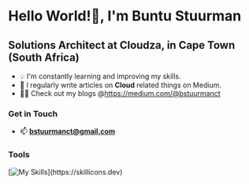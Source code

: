 # Hello World!👋, I'm Buntu Stuurman
## Solutions Architect at Cloudza, in Cape Town (South Africa)

- 💡 I'm constantly learning and improving my skills.
- 📝 I regularly write articles on **Cloud** related things on Medium.
- 👨‍💻 Check out my blogs @https://medium.com/@bstuurmanct

### Get in Touch
- 📫 **bstuurmanct@gmail.com**

### Tools
[![My Skills](https://skillicons.dev/icons?i=aws,azure,py,java,linux,git,gitlab,)](https://skillicons.dev)

<!---
buntu-s/buntu-s is a ✨ special ✨ repository because its `README.md` (this file) appears on your GitHub profile.
You can click the Preview link to take a look at your changes.
--->
